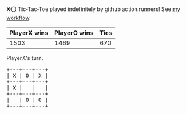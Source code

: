 :x::o: Tic-Tac-Toe played indefinitely by github action runners! See [my workflow](.github/workflows/play.yaml).

|PlayerX wins|PlayerO wins|Ties|
|-|-|-|
|1503|1469|670|

PlayerX's turn.

<pre>
+---+---+---+
| X | O | X |
+---+---+---+
| X |   |   |
+---+---+---+
|   | O | O |
+---+---+---+
</pre>